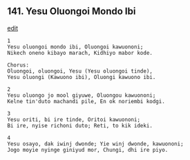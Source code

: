 
## 141.  Yesu Oluongoi Mondo Ibi
[edit](https://docs.google.com/document/d/1af1JbAsJ7wT83UoBbu_tu6Urlak_lT0_/edit?mode=html)



    1
    Yesu oluongoi mondo ibi, Oluongoi kawuononi;
    Nikech oneno kibayo marach, Kidhiyo mabor kode.

    Chorus:
    Oluongoi, oluongoi, Yesu (Yesu oluongoi tinde),
    Yesu oluongi (Kawuono ibi), Oluongi kawuono ibi.

    2
    Yesu oluongo jo mool giyuwe, Oluongou kawuononi;
    Kelne tin'duto machandi pile, En ok noriembi kodgi.

    3
    Yesu oriti, bi ire tinde, Oritoi kawuononi;
    Bi ire, nyise richoni duto; Reti, to kik ideki.

    4
    Yesu osayo, dak iwinj dwonde; Yie winj dwonde, kawuononi;
    Jogo moyie nyinge giniyud mor, Chungi, dhi ire piyo.

